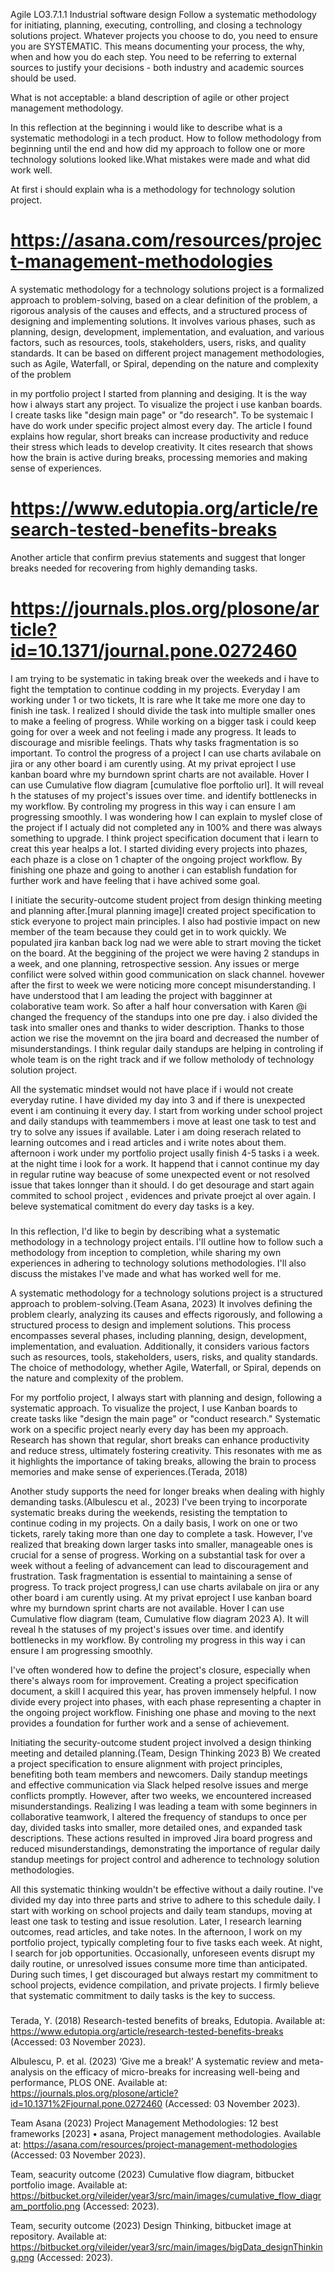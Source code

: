 Agile
LO3.7.1.1
Industrial software design
Follow a systematic methodology for initiating, planning, executing, controlling, and closing a technology solutions project.
Whatever projects you choose to do, you need to ensure you are SYSTEMATIC.  This means documenting your process, the why, when and how you do each step.  You need to be referring to external sources to justify your decisions - both industry and academic sources should be used. 

What is not acceptable: a bland description of agile or other project management methodology.

In this reflection at the beginning i would like to describe what is a systematic methodologi in a tech product. How to follow methodology from beginning until the end and how did my approach to follow one or more technology solutions looked like.What mistakes were made and what did work well.

At first i should explain wha is a methodology for technology solution project.
# https://asana.com/resources/project-management-methodologies
A systematic methodology for a technology solutions project is a formalized approach to problem-solving, based on a clear definition of the problem, a rigorous analysis of the causes and effects, and a structured process of designing and implementing solutions. It involves various phases, such as planning, design, development, implementation, and evaluation, and various factors, such as resources, tools, stakeholders, users, risks, and quality standards. It can be based on different project management methodologies, such as Agile, Waterfall, or Spiral, depending on the nature and complexity of the problem


in my portfolio project I started from planning and desiging. It is  the way how i always start any project. To visualize the project i use kanban boards. I create tasks like "design main page" or "do research". To  be systemaic I have do work under specific project almost every day. The article I found explains how regular, short breaks can increase productivity and reduce their stress which leads to develop creativity.
It cites research that shows how the brain is active during breaks, processing memories and making sense of experiences.
# https://www.edutopia.org/article/research-tested-benefits-breaks
Another article that confirm previus statements and suggest that longer breaks needed for recovering from highly demanding tasks.
# https://journals.plos.org/plosone/article?id=10.1371/journal.pone.0272460
I am trying to be systematic in taking break over the weekeds and i have to fight the temptation to continue codding in my projects. 
Everyday I am working under 1 or two tickets, It is rare whe It take me more one day to finish ine task. I realized I should divide the task into multiple smaller ones to make a feeling of progress. While working on a bigger task i could 
keep going for over a week and not feeling i made any progress.  It leads to discourage and misrible feelings. Thats why tasks fragmentation is so important. To control the progress of a project I can use charts avilabale on jira or any other board i am curently using. At my privat eproject I use kanban board whre my burndown sprint charts are not available. Hover I can use Cumulative flow diagram [cumulative floe porftolio url]. It will reveal h the statuses of my project's issues over time. and identify bottlenecks in my workflow. By controling my progress in this way i can ensure I am progressing smoothly.
I was wondering how I can explain to myslef close of the project if I actualy did not completed any in 100% and there was always something to upgrade. I think project specification  document that i learn to creat this year healps a lot. I started dividing every projects into phazes, each phaze is a close on 1 chapter of the ongoing project workflow. By finishing one phaze and going to another i can establish fundation for further work and have feeling that i have achived some goal.

I initiate the security-outcome student project from design thinking meeting and planning after.[mural planning image]I  created project specification to stick everyone to project main principles. I also had postivie impact on new member of the team because they could get in to work quickly. We populated jira kanban back log nad we were able to strart moving the ticket on the board. At the beggining of the project we were having 2 standups in a week, and one planning, retrospective session. Any issues or merge confilict were solved within good communication on slack channel. hovewer after the first to week  we were noticing more concept misunderstanding. I have understood that I am leading the project with bagginner at colaborative team work. So after a half hour conversation with Karen @i changed the frequency of the standups into one pre day. i also divided the task into smaller ones and thanks to wider description. Thanks to those action we rise the movemnt on the jira board and decreased the number of misunderstandings. I think  regular daily standups are helping in controling if whole team is on the right track and if we follow metholody of technology solution project. 

All the systematic mindset would not have place if i would not create everyday rutine. I have divided my day into 3 and if there is unexpected event i am continuing it every day. I start from working under school project and daily standups with teammembers i move at least one task to test and try to solve any issues if available. Later i am doing reserach related to learning outcomes and i read articles and i write notes about them. afternoon i work under my portfolio project usally finish 4-5 tasks i a week. at the night time i look for a work. It happend that i cannot continue my day in regular rutine way beacuse of some unexpected event or not resolved issue that takes lonnger than it should. I do get desourage and start again commited to school project , evidences and private proejct al over again. I beleve systematical comitment do every day tasks is a key.

###
In this reflection, I'd like to begin by describing what a systematic methodology in a technology project entails. I'll outline how to follow such a methodology from inception to completion, while sharing my own experiences in adhering to technology solutions methodologies. I'll also discuss the mistakes I've made and what has worked well for me.

A systematic methodology for a technology solutions project is a structured approach to problem-solving.(Team Asana, 2023) It involves defining the problem clearly, analyzing its causes and effects rigorously, and following a structured process to design and implement solutions. This process encompasses several phases, including planning, design, development, implementation, and evaluation. Additionally, it considers various factors such as resources, tools, stakeholders, users, risks, and quality standards. The choice of methodology, whether Agile, Waterfall, or Spiral, depends on the nature and complexity of the problem.

For my portfolio project, I always start with planning and design, following a systematic approach. To visualize the project, I use Kanban boards to create tasks like "design the main page" or "conduct research." Systematic work on a specific project nearly every day has been my approach. Research has shown that regular, short breaks can enhance productivity and reduce stress, ultimately fostering creativity. This resonates with me as it highlights the importance of taking breaks, allowing the brain to process memories and make sense of experiences.(Terada, 2018)

Another study supports the need for longer breaks when dealing with highly demanding tasks.(Albulescu et al., 2023) I've been trying to incorporate systematic breaks during the weekends, resisting the temptation to continue coding in my projects. On a daily basis, I work on one or two tickets, rarely taking more than one day to complete a task. However, I've realized that breaking down larger tasks into smaller, manageable ones is crucial for a sense of progress. Working on a substantial task for over a week without a feeling of advancement can lead to discouragement and frustration. Task fragmentation is essential to maintaining a sense of progress. To track project progress,I can use charts avilabale on jira or any other board i am curently using. At my privat eproject I use kanban board whre my burndown sprint charts are not available. Hover I can use Cumulative flow diagram (team, Cumulative flow diagram 2023 A). It will reveal h the statuses of my project's issues over time. and identify bottlenecks in my workflow. By controling my progress in this way i can ensure I am progressing smoothly.

I've often wondered how to define the project's closure, especially when there's always room for improvement. Creating a project specification document, a skill I acquired this year, has proven immensely helpful. I now divide every project into phases, with each phase representing a chapter in the ongoing project workflow. Finishing one phase and moving to the next provides a foundation for further work and a sense of achievement.

Initiating the security-outcome student project involved a design thinking meeting and detailed planning.(Team, Design Thinking 2023 B) We created a project specification to ensure alignment with project principles, benefiting both team members and newcomers. Daily standup meetings and effective communication via Slack helped resolve issues and merge conflicts promptly. However, after two weeks, we encountered increased misunderstandings. Realizing I was leading a team with some beginners in collaborative teamwork, I altered the frequency of standups to once per day, divided tasks into smaller, more detailed ones, and expanded task descriptions. These actions resulted in improved Jira board progress and reduced misunderstandings, demonstrating the importance of regular daily standup meetings for project control and adherence to technology solution methodologies.

All this systematic thinking wouldn't be effective without a daily routine. I've divided my day into three parts and strive to adhere to this schedule daily. I start with working on school projects and daily team standups, moving at least one task to testing and issue resolution. Later, I research learning outcomes, read articles, and take notes. In the afternoon, I work on my portfolio project, typically completing four to five tasks each week. At night, I search for job opportunities. Occasionally, unforeseen events disrupt my daily routine, or unresolved issues consume more time than anticipated. During such times, I get discouraged but always restart my commitment to school projects, evidence compilation, and private projects. I firmly believe that systematic commitment to daily tasks is the key to success.

###

Terada, Y. (2018) Research-tested benefits of breaks, Edutopia. Available at: https://www.edutopia.org/article/research-tested-benefits-breaks (Accessed: 03 November 2023). 

Albulescu, P. et al. (2023) ‘Give me a break!’ A systematic review and meta-analysis on the efficacy of micro-breaks for increasing well-being and performance, PLOS ONE. Available at: https://journals.plos.org/plosone/article?id=10.1371%2Fjournal.pone.0272460 (Accessed: 03 November 2023). 

Team Asana (2023) Project Management Methodologies: 12 best frameworks [2023] • asana, Project management methodologies. Available at: https://asana.com/resources/project-management-methodologies (Accessed: 03 November 2023). 

Team, seacurity outcome (2023) Cumulative flow diagram, bitbucket portfolio image. Available at: https://bitbucket.org/vileider/year3/src/main/images/cumulative_flow_diagram_portfolio.png (Accessed: 2023). 

Team, security outcome (2023) Design Thinking, bitbucket image at repository. Available at: https://bitbucket.org/vileider/year3/src/main/images/bigData_designThinking.png (Accessed: 2023). 
